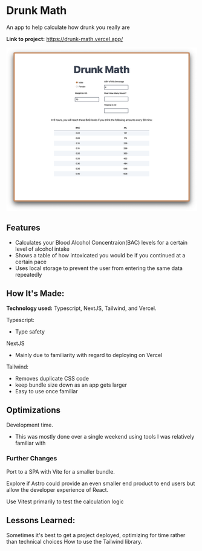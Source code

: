 # Drunk Math

An app to help calculate how drunk you really are

**Link to project:** https://drunk-math.vercel.app/

![Drunk Math App Layout](/images/homepage.png "Drunk Math")

## Features

- Calculates your Blood Alcohol Concentraion(BAC) levels for a certain level of alcohol intake
- Shows a table of how intoxicated you would be if you continued at a certain pace
- Uses local storage to prevent the user from entering the same data repeatedly

## How It's Made:

**Technology used:** Typescript, NextJS, Tailwind, and Vercel.

Typescript:
- Type safety

NextJS
- Mainly due to familiarity with regard to deploying on Vercel

Tailwind:
- Removes duplicate CSS code
- keep bundle size down as an app gets larger
- Easy to use once familiar

## Optimizations
Development time.
- This was mostly done over a single weekend using tools I was relatively familiar with

### Further Changes
Port to a SPA with Vite for a smaller bundle.

Explore if Astro could provide an even smaller end product to end users but allow the developer experience of React.

Use Vitest primarily to test the calculation logic

## Lessons Learned:
Sometimes it's best to get a project deployed, optimizing for time rather than technical choices
How to use the Tailwind library.

